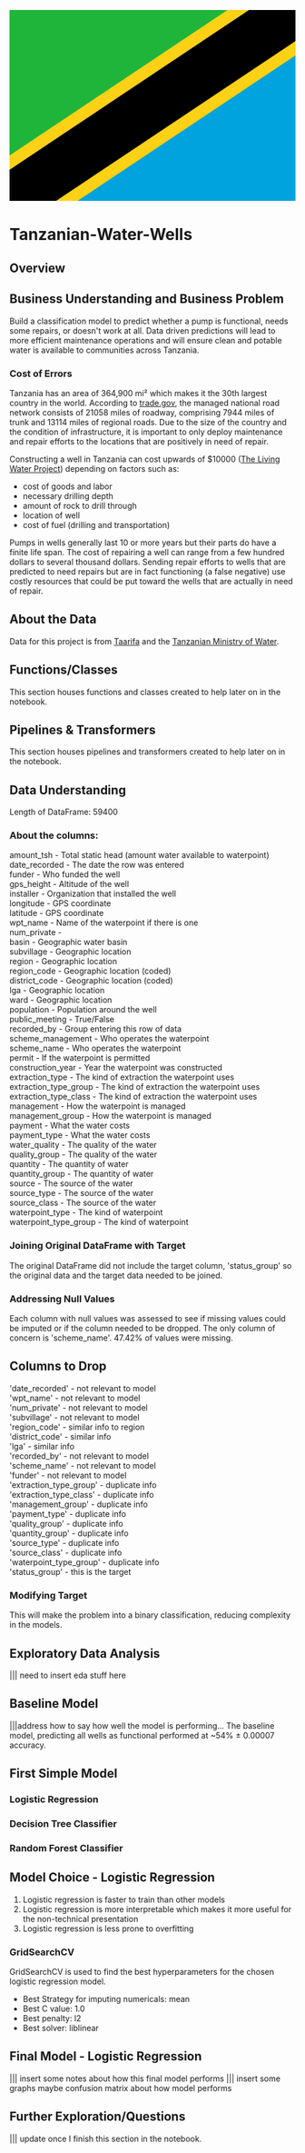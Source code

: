 ![header](images/header.jpg)
# Tanzanian-Water-Wells
## Overview
## Business Understanding and Business Problem
Build a classification model to predict whether a pump is functional, needs some repairs, or doesn't work at all. Data driven predictions will lead to more efficient maintenance operations and will ensure clean and potable water is available to communities across Tanzania. 
### Cost of Errors
Tanzania has an area of 364,900 mi² which makes it the 30th largest country in the world. According to [trade.gov](https://www.trade.gov/country-commercial-guides/tanzania-construction), the managed national road network consists of 21058 miles of roadway, comprising 7944 miles of trunk and 13114 miles of regional roads. Due to the size of the country and the condition of infrastructure, it is important to only deploy maintenance and repair efforts to the locations that are positively in need of repair. 

Constructing a well in Tanzania can cost upwards of $10000 ([The Living Water Project](https://www.livingwaterwells.org/faqs)) depending on factors such as:
- cost of goods and labor
- necessary drilling depth
- amount of rock to drill through
- location of well
- cost of fuel (drilling and transportation)

Pumps in wells generally last 10 or more years but their parts do have a finite life span. The cost of repairing a well can range from a few hundred dollars to several thousand dollars. Sending repair efforts to wells that are predicted to need repairs but are in fact functioning (a false negative) use costly resources that could be put toward the wells that are actually in need of repair. 
## About the Data
Data for this project is from [Taarifa](http://taarifa.org/) and the [Tanzanian Ministry of Water](http://maji.go.tz/).
## Functions/Classes
This section houses functions and classes created to help later on in the notebook.
## Pipelines & Transformers
This section houses pipelines and transformers created to help later on in the notebook.
## Data Understanding
Length of DataFrame: 59400
### About the columns:
amount_tsh - Total static head (amount water available to waterpoint)<br>
date_recorded - The date the row was entered<br>
funder - Who funded the well<br>
gps_height - Altitude of the well<br>
installer - Organization that installed the well<br>
longitude - GPS coordinate<br>
latitude - GPS coordinate<br>
wpt_name - Name of the waterpoint if there is one<br>
num_private - <br>
basin - Geographic water basin<br>
subvillage - Geographic location<br>
region - Geographic location<br>
region_code - Geographic location (coded)<br>
district_code - Geographic location (coded)<br>
lga - Geographic location<br>
ward - Geographic location<br>
population - Population around the well<br>
public_meeting - True/False<br>
recorded_by - Group entering this row of data<br>
scheme_management - Who operates the waterpoint<br>
scheme_name - Who operates the waterpoint<br>
permit - If the waterpoint is permitted<br>
construction_year - Year the waterpoint was constructed<br>
extraction_type - The kind of extraction the waterpoint uses<br>
extraction_type_group - The kind of extraction the waterpoint uses<br>
extraction_type_class - The kind of extraction the waterpoint uses<br>
management - How the waterpoint is managed<br>
management_group - How the waterpoint is managed<br>
payment - What the water costs<br>
payment_type - What the water costs<br>
water_quality - The quality of the water<br>
quality_group - The quality of the water<br>
quantity - The quantity of water<br>
quantity_group - The quantity of water<br>
source - The source of the water<br>
source_type - The source of the water<br>
source_class - The source of the water<br>
waterpoint_type - The kind of waterpoint<br>
waterpoint_type_group - The kind of waterpoint<br>
### Joining Original DataFrame with Target
The original DataFrame did not include the target column, 'status_group' so the original data and the target data needed to be joined.
### Addressing Null Values
Each column with null values was assessed to see if missing values could be imputed or if the column needed to be dropped. The only column of concern is 'scheme_name'. 47.42% of values were missing. 
## Columns to Drop
'date_recorded' - not relevant to model</br>
'wpt_name' - not relevant to model</br>
'num_private' - not relevant to model</br>
'subvillage' - not relevant to model</br>
'region_code' - similar info to region</br>
'district_code' - similar info</br>
'lga' - similar info</br>
'recorded_by' - not relevant to model</br>
'scheme_name' - not relevant to model</br>
'funder' - not relevant to model</br>
'extraction_type_group' - duplicate info</br>
'extraction_type_class' - duplicate info</br>
'management_group' - duplicate info</br>
'payment_type' - duplicate info</br>
'quality_group' - duplicate info</br>
'quantity_group' - duplicate info</br>
'source_type' - duplicate info</br>
'source_class' - duplicate info</br>
'waterpoint_type_group' - duplicate info</br>
'status_group' - this is the target</br>
### Modifying Target
This will make the problem into a binary classification, reducing complexity in the models.
## Exploratory Data Analysis
||| need to insert eda stuff here
## Baseline Model
|||address how to say how well the model is performing...
The baseline model, predicting all wells as functional performed at ~54% ± 0.00007 accuracy. 
## First Simple Model
### Logistic Regression
### Decision Tree Classifier
### Random Forest Classifier
## Model Choice - Logistic Regression
1. Logistic regression is faster to train than other models
2. Logistic regression is more interpretable which makes it more useful for the non-technical presentation
3. Logistic regression is less prone to overfitting
### GridSearchCV
GridSearchCV is used to find the best hyperparameters for the chosen logistic regression model.
 - Best Strategy for imputing numericals: mean
 - Best C value: 1.0
 - Best penalty: l2
 - Best solver: liblinear
## Final Model - Logistic Regression
||| insert some notes about how this final model performs
||| insert some graphs maybe confusion matrix about how model performs
## Further Exploration/Questions
||| update once I finish this section in the notebook.
